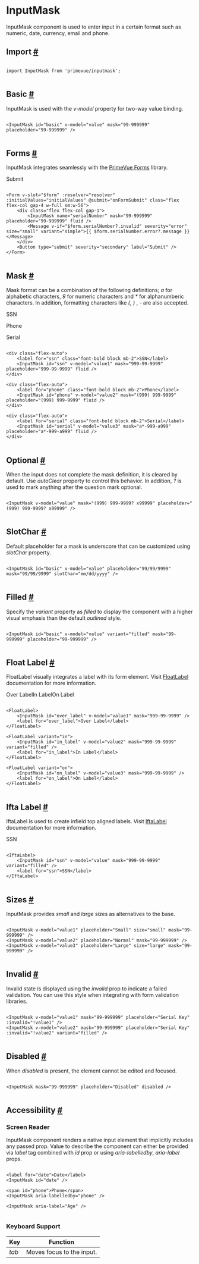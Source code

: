 # InputMask

InputMask component is used to enter input in a certain format such as numeric, date, currency, email and phone.

## Import [#](https://primevue.org/inputmask/#import)

```

import InputMask from 'primevue/inputmask';


```

## Basic [#](https://primevue.org/inputmask/#basic)

InputMask is used with the *v-model* property for two-way value binding.

```

<InputMask id="basic" v-model="value" mask="99-999999" placeholder="99-999999" />


```

## Forms [#](https://primevue.org/inputmask/#forms)

InputMask integrates seamlessly with the [PrimeVue Forms](https://primevue.org/forms) library.

Submit

```

<Form v-slot="$form" :resolver="resolver" :initialValues="initialValues" @submit="onFormSubmit" class="flex flex-col gap-4 w-full sm:w-56">
    <div class="flex flex-col gap-1">
        <InputMask name="serialNumber" mask="99-999999" placeholder="99-999999" fluid />
        <Message v-if="$form.serialNumber?.invalid" severity="error" size="small" variant="simple">{{ $form.serialNumber.error?.message }}</Message>
    </div>
    <Button type="submit" severity="secondary" label="Submit" />
</Form>


```

## Mask [#](https://primevue.org/inputmask/#mask)

Mask format can be a combination of the following definitions; *a* for alphabetic characters, *9* for numeric characters and *\** for alphanumberic characters. In addition, formatting characters like *(*, *)* , *-* are also accepted.

SSN

Phone

Serial

```

<div class="flex-auto">
    <label for="ssn" class="font-bold block mb-2">SSN</label>
    <InputMask id="ssn" v-model="value1" mask="999-99-9999" placeholder="999-99-9999" fluid />
</div>

<div class="flex-auto">
    <label for="phone" class="font-bold block mb-2">Phone</label>
    <InputMask id="phone" v-model="value2" mask="(999) 999-9999" placeholder="(999) 999-9999" fluid />
</div>

<div class="flex-auto">
    <label for="serial" class="font-bold block mb-2">Serial</label>
    <InputMask id="serial" v-model="value3" mask="a*-999-a999" placeholder="a*-999-a999" fluid />
</div>


```

## Optional [#](https://primevue.org/inputmask/#optional)

When the input does not complete the mask definition, it is cleared by default. Use *autoClear* property to control this behavior. In addition, *?* is used to mark anything after the question mark optional.

```

<InputMask v-model="value" mask="(999) 999-9999? x99999" placeholder="(999) 999-9999? x99999" />


```

## SlotChar [#](https://primevue.org/inputmask/#slotchar)

Default placeholder for a mask is underscore that can be customized using *slotChar* property.

```

<InputMask id="basic" v-model="value" placeholder="99/99/9999" mask="99/99/9999" slotChar="mm/dd/yyyy" />


```

## Filled [#](https://primevue.org/inputmask/#filled)

Specify the *variant* property as *filled* to display the component with a higher visual emphasis than the default *outlined* style.

```

<InputMask id="basic" v-model="value" variant="filled" mask="99-999999" placeholder="99-999999" />


```

## Float Label [#](https://primevue.org/inputmask/#floatlabel)

FloatLabel visually integrates a label with its form element. Visit [FloatLabel](https://primevue.org/floatlabel/) documentation for more information.

Over LabelIn LabelOn Label

```

<FloatLabel>
    <InputMask id="over_label" v-model="value1" mask="999-99-9999" />
    <label for="over_label">Over Label</label>
</FloatLabel>

<FloatLabel variant="in">
    <InputMask id="in_label" v-model="value2" mask="999-99-9999" variant="filled" />
    <label for="in_label">In Label</label>
</FloatLabel>

<FloatLabel variant="on">
    <InputMask id="on_label" v-model="value3" mask="999-99-9999" />
    <label for="on_label">On Label</label>
</FloatLabel>


```

## Ifta Label [#](https://primevue.org/inputmask/#iftalabel)

IftaLabel is used to create infield top aligned labels. Visit [IftaLabel](https://primevue.org/iftalabel/) documentation for more information.

SSN

```

<IftaLabel>
    <InputMask id="ssn" v-model="value" mask="999-99-9999" variant="filled" />
    <label for="ssn">SSN</label>
</IftaLabel>


```

## Sizes [#](https://primevue.org/inputmask/#sizes)

InputMask provides *small* and *large* sizes as alternatives to the base.

```

<InputMask v-model="value1" placeholder="Small" size="small" mask="99-999999" />
<InputMask v-model="value2" placeholder="Normal" mask="99-999999" />
<InputMask v-model="value3" placeholder="Large" size="large" mask="99-999999" />


```

## Invalid [#](https://primevue.org/inputmask/#invalid)

Invalid state is displayed using the *invalid* prop to indicate a failed validation. You can use this style when integrating with form validation libraries.

```

<InputMask v-model="value1" mask="99-999999" placeholder="Serial Key" :invalid="!value1" />
<InputMask v-model="value2" mask="99-999999" placeholder="Serial Key" :invalid="!value2" variant="filled" />


```

## Disabled [#](https://primevue.org/inputmask/#disabled)

When *disabled* is present, the element cannot be edited and focused.

```

<InputMask mask="99-999999" placeholder="Disabled" disabled />


```

## Accessibility [#](https://primevue.org/inputmask/#accessibility)

### Screen Reader

InputMask component renders a native input element that implicitly includes any passed prop. Value to describe the component can either be provided via *label* tag combined with *id* prop or using *aria-labelledby*, *aria-label* props.

```

<label for="date">Date</label>
<InputMask id="date" />

<span id="phone">Phone</span>
<InputMask aria-labelledby="phone" />

<InputMask aria-label="Age" />


```

### Keyboard Support

| Key | Function |
| --- | --- |
| *tab* | Moves focus to the input. |